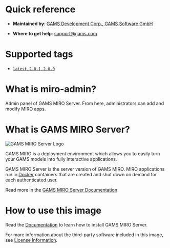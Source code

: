 # Quick reference

-	**Maintained by**:
	[GAMS Development Corp., GAMS Software GmbH](https://www.gams.com/)

-	**Where to get help**:
  	support@gams.com

# Supported tags

-  [`latest`, `2.0.1`, `2.0.0`](./tags)

# What is miro-admin?

Admin panel of GAMS MIRO Server. From here, administrators can add and modify MIRO apps.

# What is GAMS MIRO Server?

![GAMS MIRO Server Logo](https://gams.com/miro/assets/images/logo-readme.png)

GAMS MIRO is a deployment environment which allows you to easily turn your GAMS models into fully interactive applications.

GAMS MIRO Server is the server version of GAMS MIRO. MIRO applications run in [Docker](https://www.docker.com) containers that are created and shut down on demand for each authenticated user.

Read more in the [GAMS MIRO Server Documentation](https://www.gams.com/miro/server.html)

# How to use this image

Read the [Documentation](https://www.gams.com/miro/server.html#server-install) to learn how to install GAMS MIRO Server.

For more information about the third-party software included in this image, see [License Information](https://www.gams.com/miro/license-server.html).
